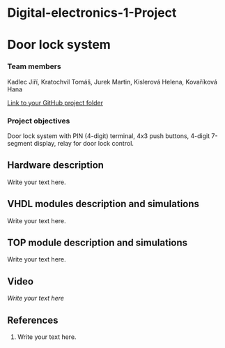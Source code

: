 # Digital-electronics-1-Project

# Door lock system

### Team members

Kadlec Jiří, Kratochvil Tomáš, Jurek Martin, Kislerová Helena, Kovaříková Hana

[Link to your GitHub project folder](https://github.com/xkadle41/Digital-electronic-1/edit/main/labs/Project/)

### Project objectives

Door lock system with PIN (4-digit) terminal, 4x3 push buttons, 4-digit 7-segment display, relay for door lock control.


## Hardware description

Write your text here.


## VHDL modules description and simulations

Write your text here.


## TOP module description and simulations

Write your text here.


## Video

*Write your text here*


## References

   1. Write your text here.
